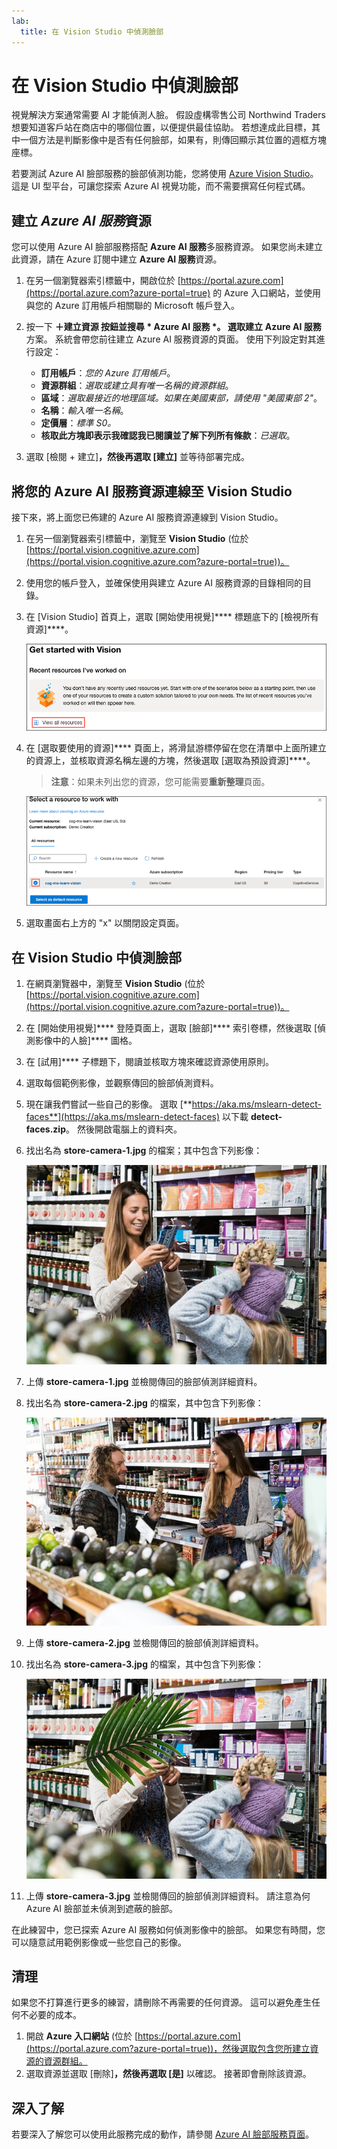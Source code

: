 ```yaml
---
lab:
  title: 在 Vision Studio 中偵測臉部
---
```


# 在 Vision Studio 中偵測臉部

視覺解決方案通常需要 AI 才能偵測人臉。 假設虛構零售公司 Northwind Traders 想要知道客戶站在商店中的哪個位置，以便提供最佳協助。 若想達成此目標，其中一個方法是判斷影像中是否有任何臉部，如果有，則傳回顯示其位置的週框方塊座標。

若要測試 Azure AI 臉部服務的臉部偵測功能，您將使用 [Azure Vision Studio](https://portal.vision.cognitive.azure.com/)。 這是 UI 型平台，可讓您探索 Azure AI 視覺功能，而不需要撰寫任何程式碼。

## 建立 *Azure AI 服務*資源

您可以使用 Azure AI 臉部服務搭配 **Azure AI 服務**多服務資源。 如果您尚未建立此資源，請在 Azure 訂閱中建立 **Azure AI 服務**資源。

1. 在另一個瀏覽器索引標籤中，開啟位於 [https://portal.azure.com](https://portal.azure.com?azure-portal=true) 的 Azure 入口網站，並使用與您的 Azure 訂用帳戶相關聯的 Microsoft 帳戶登入。

1. 按一下 **＋建立資源 **按鈕並搜尋  * Azure AI 服務 *。 選取**建立** **Azure AI 服務**方案。 系統會帶您前往建立 Azure AI 服務資源的頁面。 使用下列設定對其進行設定：
    - **訂用帳戶**：*您的 Azure 訂用帳戶*。
    - **資源群組**：*選取或建立具有唯一名稱的資源群組*。
    - **區域**：*選取最接近的地理區域。如果在美國東部，請使用 "美國東部 2"*。
    - **名稱**：*輸入唯一名稱*。
    - **定價層**：*標準 S0。*
    - **核取此方塊即表示我確認我已閱讀並了解下列所有條款**：*已選取*。

1. 選取 [檢閱 + 建立]****，然後再選取 [建立]**** 並等待部署完成。

## 將您的 Azure AI 服務資源連線至 Vision Studio

接下來，將上面您已佈建的 Azure AI 服務資源連線到 Vision Studio。

1. 在另一個瀏覽器索引標籤中，瀏覽至 **Vision Studio** (位於 [https://portal.vision.cognitive.azure.com](https://portal.vision.cognitive.azure.com?azure-portal=true))。

1. 使用您的帳戶登入，並確保使用與建立 Azure AI 服務資源的目錄相同的目錄。

1. 在 [Vision Studio] 首頁上，選取 [開始使用視覺]**** 標題底下的 [檢視所有資源]****。

    ![在 Vision Studio 中的 [開始使用視覺] 底下，[檢視所有資源] 連結會反白顯示。](./media/analyze-images-vision/vision-resources.png)

1. 在 [選取要使用的資源]**** 頁面上，將滑鼠游標停留在您在清單中上面所建立的資源上，並核取資源名稱左邊的方塊，然後選取 [選取為預設資源]****。

    > **注意**：如果未列出您的資源，您可能需要**重新整理**頁面。

    ![即會顯示 [選取要使用的資源] 對話方塊，其中反白顯示並核取了 cog-ms-learn-vision-SUFFIX 認知服務資源。 [選取為預設資源] 按鈕會反白顯示。](./media/analyze-images-vision/default-resource.png)

1. 選取畫面右上方的 "x" 以關閉設定頁面。

## 在 Vision Studio 中偵測臉部 

1. 在網頁瀏覽器中，瀏覽至 **Vision Studio** (位於 [https://portal.vision.cognitive.azure.com](https://portal.vision.cognitive.azure.com?azure-portal=true))。

1. 在 [開始使用視覺]**** 登陸頁面上，選取 [臉部]**** 索引卷標，然後選取 [偵測影像中的人臉]**** 圖格。

1. 在 [試用]**** 子標題下，閱讀並核取方塊來確認資源使用原則。  

1. 選取每個範例影像，並觀察傳回的臉部偵測資料。

1. 現在讓我們嘗試一些自己的影像。 選取 [**https://aka.ms/mslearn-detect-faces**](https://aka.ms/mslearn-detect-faces) 以下載 **detect-faces.zip**。 然後開啟電腦上的資料夾。

1. 找出名為 **store-camera-1.jpg** 的檔案；其中包含下列影像：

    ![商店中人員的影像。](./media/create-face-solutions/store-camera-1.jpg)

1. 上傳 **store-camera-1.jpg** 並檢閱傳回的臉部偵測詳細資料。

1. 找出名為 **store-camera-2.jpg** 的檔案，其中包含下列影像：

    ![商店中更多人員的影像。](./media/create-face-solutions/store-camera-2.jpg)

1. 上傳 **store-camera-2.jpg** 並檢閱傳回的臉部偵測詳細資料。

1. 找出名為 **store-camera-3.jpg** 的檔案，其中包含下列影像：

    ![商店中人員的影像，植物遮蔽了臉部。](./media/create-face-solutions/store-camera-3.jpg)

1. 上傳 **store-camera-3.jpg** 並檢閱傳回的臉部偵測詳細資料。 請注意為何 Azure AI 臉部並未偵測到遮蔽的臉部。

在此練習中，您已探索 Azure AI 服務如何偵測影像中的臉部。 如果您有時間，您可以隨意試用範例影像或一些您自己的影像。

## 清理

如果您不打算進行更多的練習，請刪除不再需要的任何資源。 這可以避免產生任何不必要的成本。

1. 開啟 **Azure 入口網站** (位於 [https://portal.azure.com](https://portal.azure.com?azure-portal=true))，然後選取包含您所建立資源的資源群組。
1. 選取資源並選取 [刪除]****，然後再選取 [是]**** 以確認。 接著即會刪除該資源。

## 深入了解

若要深入了解您可以使用此服務完成的動作，請參閱 [Azure AI 臉部服務頁面](https://learn.microsoft.com/azure/ai-services/computer-vision/overview-identity)。

